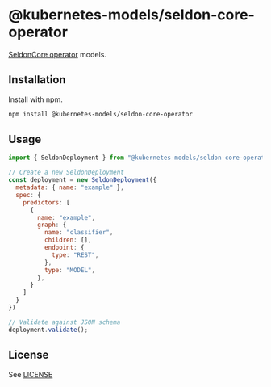 # @kubernetes-models/seldon-core-operator

[SeldonCore operator](https://github.com/SeldonIO/seldon-core/tree/v1.15.0/helm-charts/seldon-core-operator) models.

## Installation

Install with npm.

```sh
npm install @kubernetes-models/seldon-core-operator
```

## Usage

```js
import { SeldonDeployment } from "@kubernetes-models/seldon-core-operator/machinelearning.seldon.io/v1/SeldonDeployment";

// Create a new SeldonDeployment
const deployment = new SeldonDeployment({
  metadata: { name: "example" },
  spec: {
    predictors: [
      {
        name: "example",
        graph: {
          name: "classifier",
          children: [],
          endpoint: {
            type: "REST",
          },
          type: "MODEL",
        },
      }
    ]
  }
})

// Validate against JSON schema
deployment.validate();
```

## License

See [LICENSE](../../LICENSE)
